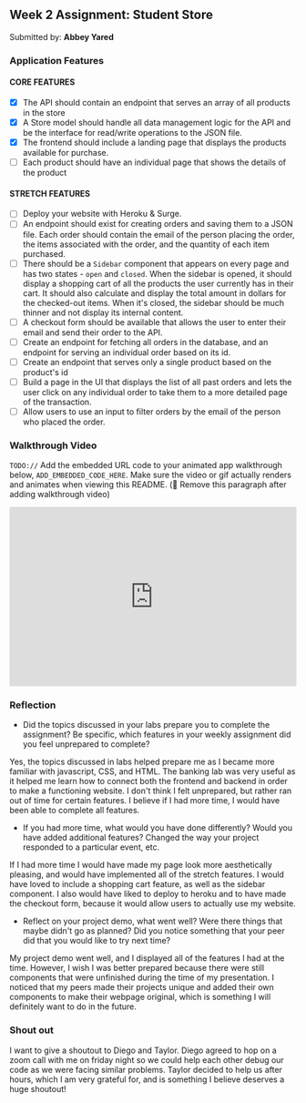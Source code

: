 
## Week 2 Assignment: Student Store

Submitted by: **Abbey Yared**


### Application Features

#### CORE FEATURES

- [x] The API should contain an endpoint that serves an array of all products in the store
- [x] A Store model should handle all data management logic for the API and be the interface for read/write operations to the JSON file.
- [x] The frontend should include a landing page that displays the products available for purchase.
- [ ] Each product should have an individual page that shows the details of the product

#### STRETCH FEATURES

- [ ] Deploy your website with Heroku & Surge. 
- [ ] An endpoint should exist for creating orders and saving them to a JSON file. Each order should contain the email of the person placing the order, the items associated with the order, and the quantity of each item purchased.
- [ ] There should be a `Sidebar` component that appears on every page and has two states - `open` and `closed`. When the sidebar is opened, it should display a shopping cart of all the products the user currently has in their cart. It should also calculate and display the total amount in dollars for the checked-out items. When it's closed, the sidebar should be much thinner and not display its internal content.
- [ ] A checkout form should be available that allows the user to enter their email and send their order to the API.
- [ ] Create an endpoint for fetching all orders in the database, and an endpoint for serving an individual order based on its id.
- [ ] Create an endpoint that serves only a single product based on the product's id
- [ ] Build a page in the UI that displays the list of all past orders and lets the user click on any individual order to take them to a more detailed page of the transaction.
- [ ] Allow users to use an input to filter orders by the email of the person who placed the order.

### Walkthrough Video

`TODO://` Add the embedded URL code to your animated app walkthrough below, `ADD_EMBEDDED_CODE_HERE`. Make sure the video or gif actually renders and animates when viewing this README. (🚫 Remove this paragraph after adding walkthrough video)

<div style="position: relative; padding-bottom: 62.5%; height: 0;"><iframe src="https://www.loom.com/embed/cdc3310279da4f5eb66422e67cb77b41" frameborder="0" webkitallowfullscreen mozallowfullscreen allowfullscreen style="position: absolute; top: 0; left: 0; width: 100%; height: 100%;"></iframe></div>

### Reflection

* Did the topics discussed in your labs prepare you to complete the assignment? Be specific, which features in your weekly assignment did you feel unprepared to complete?

Yes, the topics discussed in labs helped prepare me as I became more familiar with javascript, CSS, and HTML. The banking lab was very useful as it helped me learn how to connect both the frontend and backend in order to make a functioning website. I don't think I felt unprepared, but rather ran out of time for certain features. I believe if I had more time, I would have been able to complete all features.

* If you had more time, what would you have done differently? Would you have added additional features? Changed the way your project responded to a particular event, etc.
  
If I had more time I would have made my page look more aesthetically pleasing, and would have implemented all of the stretch features. I would have loved to include a shopping cart feature, as well as the sidebar component. I also would have liked to deploy to heroku and to have made the checkout form, because it would allow users to actually use my website.

* Reflect on your project demo, what went well? Were there things that maybe didn't go as planned? Did you notice something that your peer did that you would like to try next time?

My project demo went well, and I displayed all of the features I had at the time. However, I wish I was better prepared because there were still components that were unfinished during the time of my presentation. I noticed that my peers made their projects unique and added their own components to make their webpage original, which is something I will definitely want to do in the future.


### Shout out

I want to give a shoutout to Diego and Taylor. Diego agreed to hop on a zoom call with me on friday night so we could help each other debug our code as we were facing similar problems. Taylor decided to help us after hours, which I am very grateful for, and is something I believe deserves a huge shoutout!
